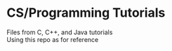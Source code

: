 # CS/Programming Tutorials
 Files from C, C++, and Java tutorials <br />
 Using this repo as for reference

